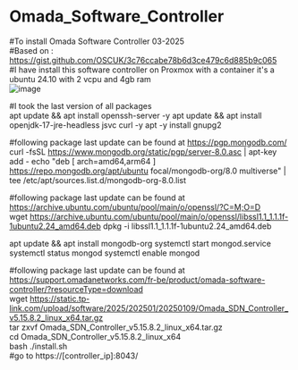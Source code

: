 # Omada_Software_Controller
#To install Omada Software Controller 03-2025  
#Based on : https://gist.github.com/OSCUK/3c76ccabe78b6d3ce479c6d885b9c065  
#I have install this software controller on Proxmox with a container it's a ubuntu 24.10 with 2 vcpu and 4gb ram  
![image](https://github.com/user-attachments/assets/42883a74-9325-4ac3-a8a9-48d3d52aee45)

#I took the last version of all packages  
apt update &&  apt install openssh-server -y
apt update &&  apt install openjdk-17-jre-headless jsvc curl -y
apt -y install gnupg2

#following package last update can be found at https://pgp.mongodb.com/  
curl -fsSL https://www.mongodb.org/static/pgp/server-8.0.asc |  apt-key add -
echo "deb [ arch=amd64,arm64 ] https://repo.mongodb.org/apt/ubuntu focal/mongodb-org/8.0 multiverse" |  tee /etc/apt/sources.list.d/mongodb-org-8.0.list

#following package last update can be found at https://archive.ubuntu.com/ubuntu/pool/main/o/openssl/?C=M;O=D  
wget https://archive.ubuntu.com/ubuntu/pool/main/o/openssl/libssl1.1_1.1.1f-1ubuntu2.24_amd64.deb
dpkg -i libssl1.1_1.1.1f-1ubuntu2.24_amd64.deb

apt update &&  apt install mongodb-org
systemctl start mongod.service
systemctl status mongod
systemctl enable mongod

#following package last update can be found at https://support.omadanetworks.com/fr-be/product/omada-software-controller/?resourceType=download  
wget https://static.tp-link.com/upload/software/2025/202501/20250109/Omada_SDN_Controller_v5.15.8.2_linux_x64.tar.gz  
tar zxvf Omada_SDN_Controller_v5.15.8.2_linux_x64.tar.gz  
cd Omada_SDN_Controller_v5.15.8.2_linux_x64  
bash ./install.sh  
#go to https://[controller_ip]:8043/
